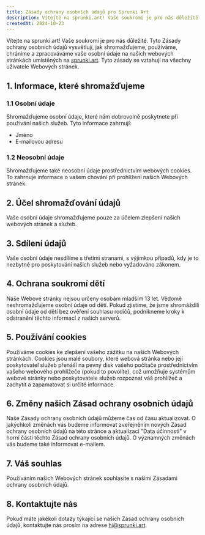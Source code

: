 ```yaml
---
title: Zásady ochrany osobních údajů pro Sprunki Art
description: Vítejte na sprunki.art! Vaše soukromí je pro nás důležité. Tyto Zásady ochrany osobních údajů vysvětlují, jak shromažďujeme, používáme, chráníme a zpracováváme vaše osobní údaje na našich webových stránkách umístěných na sprunki.art. Tyto zásady se vztahují na všechny uživatele Webových stránek.
createdAt: 2024-10-23
---
```


Vítejte na sprunki.art! Vaše soukromí je pro nás důležité. Tyto Zásady ochrany osobních údajů vysvětlují, jak shromažďujeme, používáme, chráníme a zpracováváme vaše osobní údaje na našich webových stránkách umístěných na [sprunki.art](https://sprunki.art/). Tyto zásady se vztahují na všechny uživatele Webových stránek.

## 1. Informace, které shromažďujeme

### 1.1 Osobní údaje

Shromažďujeme osobní údaje, které nám dobrovolně poskytnete při používání našich služeb. Tyto informace zahrnují:

- Jméno
- E-mailovou adresu

### 1.2 Neosobní údaje

Shromažďujeme také neosobní údaje prostřednictvím webových cookies. To zahrnuje informace o vašem chování při prohlížení našich Webových stránek.

## 2. Účel shromažďování údajů

Vaše osobní údaje shromažďujeme pouze za účelem zlepšení našich webových stránek a služeb.

## 3. Sdílení údajů

Vaše osobní údaje nesdílíme s třetími stranami, s výjimkou případů, kdy je to nezbytné pro poskytování našich služeb nebo vyžadováno zákonem.

## 4. Ochrana soukromí dětí

Naše Webové stránky nejsou určeny osobám mladším 13 let. Vědomě neshromažďujeme osobní údaje od dětí. Pokud zjistíme, že jsme shromáždili osobní údaje od dětí bez ověření souhlasu rodičů, podnikneme kroky k odstranění těchto informací z našich serverů.

## 5. Používání cookies

Používáme cookies ke zlepšení vašeho zážitku na našich Webových stránkách. Cookies jsou malé soubory, které webová stránka nebo její poskytovatel služeb přenáší na pevný disk vašeho počítače prostřednictvím vašeho webového prohlížeče (pokud to povolíte), což umožňuje systémům webové stránky nebo poskytovatele služeb rozpoznat váš prohlížeč a zachytit a zapamatovat si určité informace.

## 6. Změny našich Zásad ochrany osobních údajů

Naše Zásady ochrany osobních údajů můžeme čas od času aktualizovat. O jakýchkoli změnách vás budeme informovat zveřejněním nových Zásad ochrany osobních údajů na této stránce a aktualizací "Data účinnosti" v horní části těchto Zásad ochrany osobních údajů. O významných změnách vás budeme také informovat e-mailem.

## 7. Váš souhlas

Používáním našich Webových stránek souhlasíte s našimi Zásadami ochrany osobních údajů.

## 8. Kontaktujte nás

Pokud máte jakékoli dotazy týkající se našich Zásad ochrany osobních údajů, kontaktujte nás prosím na adrese [hi@sprunki.art](mailto:hi@sprunki.art).
